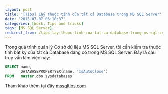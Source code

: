 ```yaml
---
layout: post
title: '[Tips] Lấy thuộc tính của tất cả Database trong MS SQL Server'
date: '2015-07-07 03:10:37'
categories: [Work, Tips and tricks]
tags: [MS SQL Server]
redirect_from: /tips-lay-thuoc-tinh-cua-tat-ca-database-trong-ms-sql-server-2/
---
```


Trong quá trình quản lý Cơ sở dữ liệu MS SQL Server, tôi cần kiểm tra thuộc tính bất kỳ của tất cả Database đang có trong MS SQL Server. Đây là câu truy vấn làm việc này:

~~~ sql
SELECT name, 
       DATABASEPROPERTYEX(name, 'IsAutoClose')
FROM   master.dbo.sysdatabases
~~~

Tham khảo thêm tại đây [mssqltips.com](https://www.mssqltips.com/sqlservertip/1033/retrieving-sql-server-database-properties-with-databasepropertyex/)